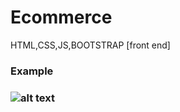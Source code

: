 # Ecommerce
HTML,CSS,JS,BOOTSTRAP [front end]

<h3>Example<h3>

![alt text](https://github.com/raja53a/Ecommerce/blob/master/raja53a.github.io_Ecommerce_.png?raw=true)
